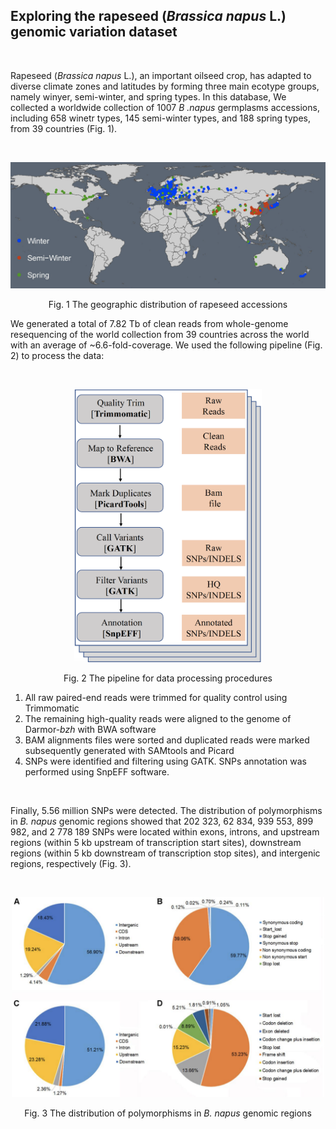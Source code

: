 
## Exploring the rapeseed (*Brassica napus* L.) genomic variation dataset
<p>&nbsp;</p>
<p>Rapeseed (<em>Brassica napus</em> L.), an important oilseed crop, has adapted to diverse climate zones and latitudes by forming three main ecotype groups, namely winyer, semi-winter, and spring types. In this database, We collected a worldwide collection of 1007 <em>B .napus</em> germplasms accessions, including 658 winetr types, 145 semi-winter types, and 188 spring types, from 39 countries (Fig. 1).</p>

<p>&nbsp;</p>
<p align="center">
<img src="accession_distribution.png" width="800" hegiht="1000">
</p>
<p style="text-align:center">Fig. 1 The geographic distribution of rapeseed accessions </p>

<p>We generated a total of 7.82 Tb of clean reads from whole-genome resequencing of the world collection from 39 countries across the world with an average of ~6.6-fold-coverage. We used the following pipeline (Fig. 2) to process the data:</p>

<p>&nbsp;</p>

<p align="center">
<img src="snp_distribution.png" width="300" hegiht="400">
</p>

<p style="text-align:center">Fig. 2 The pipeline for data processing procedures </p>

1. All raw paired-end reads were trimmed for quality control using Trimmomatic
2. The remaining high-quality reads were aligned to the genome of Darmor-*bzh* with BWA software
3. BAM alignments files were sorted and duplicated reads were marked subsequently generated with SAMtools and Picard
4. SNPs were identified and filtering using GATK. SNPs annotation was performed using SnpEFF software.

<p>&nbsp;</p>


<p>Finally, 5.56 million SNPs were detected. The distribution of polymorphisms in <em>B. napus</em> genomic regions showed that 202 323, 62 834, 939 553, 899 982, and 2 778 189 SNPs were located within exons, introns, and upstream regions (within 5 kb upstream of transcription start sites), downstream regions (within 5 kb downstream of transcription stop sites), and intergenic regions, respectively (Fig. 3).


<p>&nbsp;</p>
<p align="center">
<img src="variations_distribution.png" width="500" hegiht="500">
</p>
<p style="text-align:center">Fig. 3 The distribution of polymorphisms in <em>B. napus</em> genomic regions </p>






